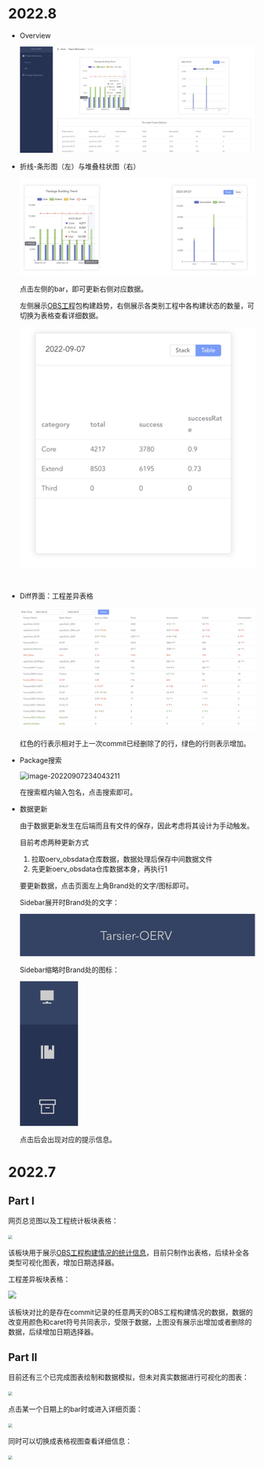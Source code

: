 # 2022.8

- Overview

  ![image-20220907215524587](https://raw.githubusercontent.com/ArCyanic/Gener/master/image-20220907215524587.png)

- 折线-条形图（左）与堆叠柱状图（右）

  ![image-20220907215856195](https://raw.githubusercontent.com/ArCyanic/Gener/master/image-20220907215856195.png)

  点击左侧的bar，即可更新右侧对应数据。

  左侧展示[OBS工程](https://build.tarsier-infra.com/project)包构建趋势，右侧展示各类别工程中各构建状态的数量，可切换为表格查看详细数据。

  <img src="https://raw.githubusercontent.com/ArCyanic/Gener/master/image-20220907223321507.png" alt="image-20220907223321507" style="zoom:50%;" />

​	

- Diff界面：工程差异表格

  ![image-20220907233807349](https://raw.githubusercontent.com/ArCyanic/Gener/master/image-20220907233807349.png)

  红色的行表示相对于上一次commit已经删除了的行，绿色的行则表示增加。
  
- Package搜索

  ![image-20220907234043211](../../../../../Library/Application%20Support/typora-user-images/image-20220907234043211.png)

  在搜索框内输入包名，点击搜索即可。
  
- 数据更新

  由于数据更新发生在后端而且有文件的保存，因此考虑将其设计为手动触发。

  目前考虑两种更新方式

  1. 拉取oerv_obsdata仓库数据，数据处理后保存中间数据文件
  2. 先更新oerv_obsdata仓库数据本身，再执行1

  要更新数据，点击页面左上角Brand处的文字/图标即可。

  Sidebar展开时Brand处的文字：

  ![image-20220907234403743](https://raw.githubusercontent.com/ArCyanic/Gener/master/image-20220907234403743.png)

  Sidebar缩略时Brand处的图标：

  ![image-20220907235005313](https://raw.githubusercontent.com/ArCyanic/Gener/master/image-20220907235005313.png)

  点击后会出现对应的提示信息。



# 2022.7

## Part I

网页总览图以及工程统计板块表格：

<img src="https://cdn.jsdelivr.net/gh/ArCyanic/Gener/20220810015940.png" style="zoom:50%;" />

该板块用于展示[OBS工程构建情况的统计信息](https://gitee.com/phoebe-xi/oerv_obsdata/blob/master/obsData/projectStatistics.txt)，目前只制作出表格，后续补全各类型可视化图表，增加日期选择器。

工程差异板块表格：

![](https://cdn.jsdelivr.net/gh/ArCyanic/Gener/20220810025315.png)

该板块对比的是存在commit记录的任意两天的OBS工程构建情况的数据，数据的改变用颜色和caret符号共同表示，受限于数据，上图没有展示出增加或者删除的数据，后续增加日期选择器。

## Part II

目前还有三个已完成图表绘制和数据模拟，但未对真实数据进行可视化的图表：

<img src="https://cdn.jsdelivr.net/gh/ArCyanic/Gener/20220810030259.jpg" style="zoom:50%;" />

点击某一个日期上的bar时或进入详细页面：

<img src="https://cdn.jsdelivr.net/gh/ArCyanic/Gener/20220810025821.jpg" style="zoom:50%;" />

同时可以切换成表格视图查看详细信息：

<img src="https://cdn.jsdelivr.net/gh/ArCyanic/Gener/20220810030354.jpg" style="zoom:50%;" />